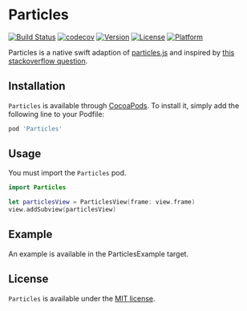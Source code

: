 # Particles

[![Build Status](https://travis-ci.com/Ryucoin/Particles.svg?branch=master)](https://travis-ci.com/Ryucoin/Particles)
[![codecov](https://codecov.io/gh/Ryucoin/Particles/branch/master/graph/badge.svg)](https://codecov.io/gh/Ryucoin/Particles)
[![Version](https://img.shields.io/cocoapods/v/Particles.svg?style=flat)](https://cocoapods.org/pods/Particles)
[![License](https://img.shields.io/cocoapods/l/Particles.svg?style=flat)](https://cocoapods.org/pods/Particles)
[![Platform](https://img.shields.io/cocoapods/p/Particles.svg?style=flat)](https://cocoapods.org/pods/Particles)

Particles is a native swift adaption of [particles.js](https://github.com/VincentGarreau/particles.js/) and inspired by [this stackoverflow question](https://stackoverflow.com/questions/43740338/swift-how-to-convert-a-particle-network-js-animation-to-ios).

## Installation

`Particles` is available through [CocoaPods](https://cocoapods.org). To install
it, simply add the following line to your Podfile:

```ruby
pod 'Particles'
```

## Usage

You must import the `Particles` pod.

```swift
import Particles

let particlesView = ParticlesView(frame: view.frame)
view.addSubview(particlesView)
```

## Example

An example is available in the ParticlesExample target.

## License

`Particles` is available under the [MIT license](./LICENSE).
